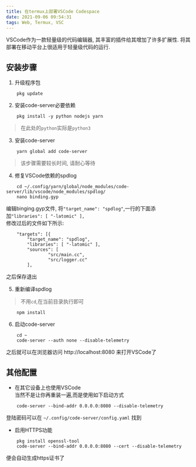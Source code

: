 ```yaml
---
title: 在termux上部署VSCode Codespace
date: 2021-09-06 09:54:31
tags: Web, Termux, VSC
---
```


VSCode作为一款轻量级的代码编辑器, 其丰富的插件给其增加了许多扩展性. 将其部署在移动平台上很适用于轻量级代码的运行.

## 安装步骤

1. 升级程序包

```shell
    pkg update
```

2. 安装code-server必要依赖

```shell
    pkg install -y python nodejs yarn
```

>在此处的`python`实际是`python3`

3. 安装code-server

```shell
    yarn global add code-server
```

> 该步骤需要较长时间, 请耐心等待

4. 修复VSCode依赖的spdlog

```shell
    cd ~/.config/yarn/global/node_modules/code-server/lib/vscode/node_modules/spdlog/
    nano binding.gyp
```

编辑binging.gyp文件, 将`"target_name": "spdlog"`,一行的下面添加`"libraries": [ "-latomic" ],`  
修改过后的文件如下所示:

``` gyp
    "targets": [{
        "target_name": "spdlog",
        "libraries": [ "-latomic" ],
        "sources": [
                "src/main.cc",
                "src/logger.cc"
        ],
```

之后保存退出

5. 重新编译spdlog

> 不用`cd`,在当前目录执行即可

```shell
    npm install
```

6. 启动code-server

```shell
    cd ~
    code-server --auth none --disable-telemetry
```

之后就可以在浏览器访问 http://localhost:8080 来打开VSCode了

## 其他配置

* 在其它设备上也使用VSCode  
当然不是让你再重装一遍,而是使用如下启动方式

``` shell
    code-server --bind-addr 0.0.0.0:8080 --disable-telemetry
```

登陆密码可以在 `~/.config/code-server/config.yaml` 找到

* 启用HTTPS功能

``` shell
    pkg install openssl-tool
    code-server --bind-addr 0.0.0.0:8080 --cert --disable-telemetry
```

便会自动生成https证书了
